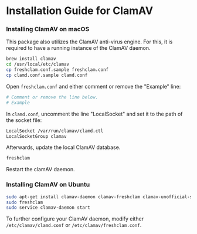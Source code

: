 # Installation Guide for ClamAV

### Installing ClamAV on macOS

This package also utilizes the ClamAV anti-virus engine. For this, it is required to have a running instance of the ClamAV daemon.

```bash
brew install clamav
cd /usr/local/etc/clamav
cp freshclam.conf.sample freshclam.conf
cp clamd.conf.sample clamd.conf
```

Open `freshclam.conf` and either comment or remove the "Example" line:
```bash
# Comment or remove the line below.
# Example
```

In `clamd.conf`, uncomment the line "LocalSocket" and set it to the path of the socket file:
```bash
LocalSocket /var/run/clamav/clamd.ctl
LocalSocketGroup clamav
```

Afterwards, update the local ClamAV database.
```bash
freshclam
```

Restart the clamAV daemon.

### Installing ClamAV on Ubuntu

```bash
sudo apt-get install clamav-daemon clamav-freshclam clamav-unofficial-sigs
sudo freshclam
sudo service clamav-daemon start
```

To further configure your ClamAV daemon, modify either `/etc/clamav/clamd.conf` or `/etc/clamav/freshclam.conf`.